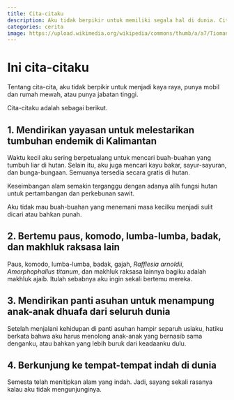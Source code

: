 ```yaml
---
title: Cita-citaku
description: Aku tidak berpikir untuk memiliki segala hal di dunia. Cita-citaku adalah menjaga alam yang diwariskan untukku dan generasi mendatang, serta membantu anak-anak dhuafa.
categories: cerita
image: https://upload.wikimedia.org/wikipedia/commons/thumb/a/a7/Tioman_Rainforest.JPG/360px-Tioman_Rainforest.JPG
---
```

# Ini cita-citaku

Tentang cita-cita, aku tidak berpikir untuk menjadi kaya raya, punya mobil dan rumah mewah, atau punya jabatan tinggi.

Cita-citaku adalah sebagai berikut.

## 1. Mendirikan yayasan untuk melestarikan tumbuhan endemik di Kalimantan

Waktu kecil aku sering berpetualang untuk mencari buah-buahan yang tumbuh liar di hutan. Selain itu, aku juga mencari kayu bakar, sayur-sayuran, dan bunga-bungaan. Semuanya tersedia secara gratis di hutan.

Keseimbangan alam semakin terganggu dengan adanya alih fungsi hutan untuk pertambangan dan perkebunan sawit.

Aku tidak mau buah-buahan yang menemani masa kecilku menjadi sulit dicari atau bahkan punah.

## 2. Bertemu paus, komodo, lumba-lumba, badak, dan makhluk raksasa lain

Paus, komodo, lumba-lumba, badak, gajah, _Rafflesia arnoldii_, _Amorphophallus titanum_, dan makhluk raksasa lainnya bagiku adalah makhluk ajaib. Itulah sebabnya aku ingin sekali bertemu mereka.

## 3. Mendirikan panti asuhan untuk menampung anak-anak dhuafa dari seluruh dunia

Setelah menjalani kehidupan di panti asuhan hampir separuh usiaku, hatiku berkata bahwa aku harus menolong anak-anak yang bernasib sama denganku, atau bahkan yang lebih buruk dari keadaanku dulu.

## 4. Berkunjung ke tempat-tempat indah di dunia

Semesta telah menitipkan alam yang indah. Jadi, sayang sekali rasanya kalau aku tidak mengunjunginya.
